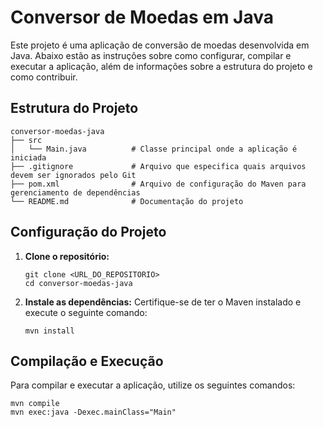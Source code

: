 # Conversor de Moedas em Java

Este projeto é uma aplicação de conversão de moedas desenvolvida em Java. Abaixo estão as instruções sobre como configurar, compilar e executar a aplicação, além de informações sobre a estrutura do projeto e como contribuir.

## Estrutura do Projeto

```
conversor-moedas-java
├── src
│   └── Main.java          # Classe principal onde a aplicação é iniciada
├── .gitignore             # Arquivo que especifica quais arquivos devem ser ignorados pelo Git
├── pom.xml                # Arquivo de configuração do Maven para gerenciamento de dependências
└── README.md              # Documentação do projeto
```

## Configuração do Projeto

1. **Clone o repositório:**
   ```
   git clone <URL_DO_REPOSITORIO>
   cd conversor-moedas-java
   ```

2. **Instale as dependências:**
   Certifique-se de ter o Maven instalado e execute o seguinte comando:
   ```
   mvn install
   ```

## Compilação e Execução

Para compilar e executar a aplicação, utilize os seguintes comandos:

```
mvn compile
mvn exec:java -Dexec.mainClass="Main"
```

